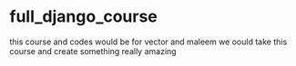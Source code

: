 # full_django_course
this course and codes would be for vector and maleem
we oould take this course and create something really amazing
